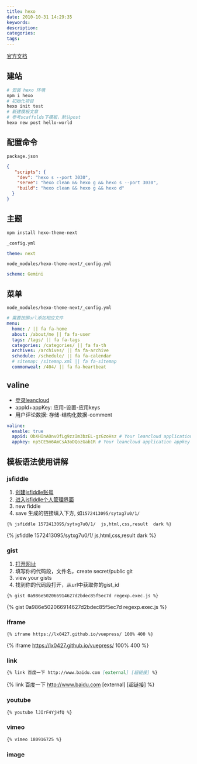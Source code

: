 ```yaml
---
title: hexo
date: 2010-10-31 14:29:35
keywords:
description:
categories:
tags:
---
```


[官方文档](https://hexo.io/zh-cn/docs/)

## 建站

```bash
# 安装 hexo 环境
npm i hexo
# 初始化项目
hexo init test
# 新建模板文章
# 参考scaffolds下模板，默认post
hexo new post hello-world
```

## 配置命令

`package.json`

```json
{
   "scripts": {
    "dev": "hexo s --port 3030",
    "serve": "hexo clean && hexo g && hexo s --port 3030",
    "build": "hexo clean && hexo g && hexo d"
  }
}
```

## 主题

```bash
npm install hexo-theme-next
```

`_config.yml`

```yml
theme: next
```

`node_modules/hexo-theme-next/_config.yml`

```yml
scheme: Gemini
```

## 菜单

`node_modules/hexo-theme-next/_config.yml`

```yml
# 需要按照url添加相应文件
menu:
  home: / || fa fa-home
  about: /about/me || fa fa-user
  tags: /tags/ || fa fa-tags
  categories: /categories/ || fa fa-th
  archives: /archives/ || fa fa-archive
  schedule: /schedule/ || fa fa-calendar
  # sitemap: /sitemap.xml || fa fa-sitemap
  commonweal: /404/ || fa fa-heartbeat
```

## valine

- [登录leancloud](https://leancloud.cn/dashboard/applist.html#/apps)
- appId+appKey: 应用-设置-应用keys
- 用户评论数据: 存储-结构化数据-comment

```yml
valine:
  enable: true
  appid: ObXHInAOnvOfLg9zzIm3bzEL-gzGzoHsz # Your leancloud application appid
  appkey: np5CE5m6AmCsA3oDQozGab1R # Your leancloud application appkey
```


## 模板语法使用讲解

### jsfiddle

1. [创建jsfiddle账号](https://jsfiddle.net/)
2. [进入jsfiddle个人管理界面](https://jsfiddle.net/user/fiddles/all/)
3. new fiddle
4. save 生成的链接填入下方, 如`1572413095/sytxg7u0/1/ `
  ```md
  {% jsfiddle 1572413095/sytxg7u0/1/  js,html,css,result  dark %}
  ```

{% jsfiddle 1572413095/sytxg7u0/1/  js,html,css,result  dark %}

### gist

1. [打开网址](http://gist.github.com)
2. 填写你的代码段，文件名，create secret/public git 
3. view your gists
4. 找到你的代码段打开，从url中获取你的gist_id
  ```md
  {% gist 0a986e502066914627d2bdec85f5ec7d regexp.exec.js %}
  ```

{% gist 0a986e502066914627d2bdec85f5ec7d regexp.exec.js %}

### iframe

```md
{% iframe https://lx0427.github.io/vuepress/ 100% 400 %}
```

{% iframe https://lx0427.github.io/vuepress/ 100% 400 %}


### link

```md
{% link 百度一下 http://www.baidu.com [external] [超链接] %}
```

{% link 百度一下 http://www.baidu.com [external] [超链接] %}

### youtube

```md
{% youtube lJIrF4YjHfQ %}
```

<!-- {% youtube lJIrF4YjHfQ %} -->

### vimeo

```md
{% vimeo 180916725 %}
```

<!-- {% vimeo 180916725 %} -->

### image

<!-- {% asset_img 01.png This is an example image %}  -->






